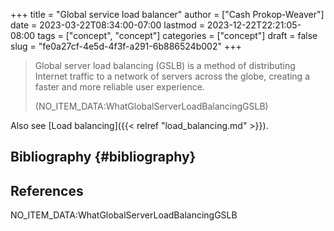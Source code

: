 +++
title = "Global service load balancer"
author = ["Cash Prokop-Weaver"]
date = 2023-03-22T08:34:00-07:00
lastmod = 2023-12-22T22:21:05-08:00
tags = ["concept", "concept"]
categories = ["concept"]
draft = false
slug = "fe0a27cf-4e5d-4f3f-a291-6b886524b002"
+++

> Global server load balancing (GSLB) is a method of distributing Internet traffic to a network of servers across the globe, creating a faster and more reliable user experience.
>
> (NO_ITEM_DATA:WhatGlobalServerLoadBalancingGSLB)

Also see [Load balancing]({{< relref "load_balancing.md" >}}).


## Bibliography {#bibliography}

## References

<style>.csl-entry{text-indent: -1.5em; margin-left: 1.5em;}</style><div class="csl-bib-body">
  <div class="csl-entry">NO_ITEM_DATA:WhatGlobalServerLoadBalancingGSLB</div>
</div>
